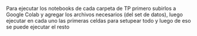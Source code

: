 Para ejecutar los notebooks de cada carpeta de TP primero subirlos a Google Colab y agregar los archivos necesarios (del set de datos), luego ejecutar en cada uno las primeras celdas para setupear todo y luego de eso se puede ejecutar el resto